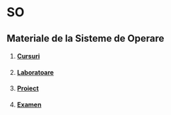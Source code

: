 # SO
## Materiale de la Sisteme de Operare

 1. #### [Cursuri](https://github.com/antonio-b21/SO/tree/master/Cursuri)
 2. #### [Laboratoare](https://github.com/antonio-b21/SO/tree/master/Laboratoare)
 3. #### [Proiect](https://github.com/antonio-b21/SO/tree/master/Proiect)
 4. #### [Examen](https://github.com/antonio-b21/SO/tree/master/Examen)
